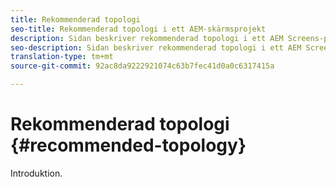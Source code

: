 ```yaml
---
title: Rekommenderad topologi
seo-title: Rekommenderad topologi i ett AEM-skärmsprojekt
description: Sidan beskriver rekommenderad topologi i ett AEM Screens-projekt
seo-description: Sidan beskriver rekommenderad topologi i ett AEM Screens-projekt
translation-type: tm+mt
source-git-commit: 92ac8da9222921074c63b7fec41d0a0c6317415a

---
```



# Rekommenderad topologi {#recommended-topology}

Introduktion.
